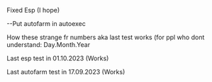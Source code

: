 Fixed Esp (I hope)

--Put autofarm in autoexec

How these strange fr numbers aka last test works (for ppl who dont understand: Day.Month.Year

Last esp test in 01.10.2023 (Works)



Last autofarm test in 17.09.2023 (Works)

